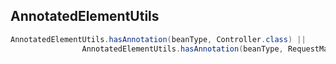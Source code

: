 

## AnnotatedElementUtils

```java
AnnotatedElementUtils.hasAnnotation(beanType, Controller.class) ||
				AnnotatedElementUtils.hasAnnotation(beanType, RequestMapping.class)
```

